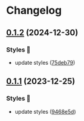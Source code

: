 # Changelog

## [0.1.2](https://github.com/hbstack/syntax-highlighting/compare/styles/solarized-light/v0.1.1...styles/solarized-light/v0.1.2) (2024-12-30)


### Styles 🎨

* update styles ([75deb79](https://github.com/hbstack/syntax-highlighting/commit/75deb79773c00a91668118f44e1ffcf018513cd9))

## [0.1.1](https://github.com/hbstack/syntax-highlighting/compare/styles/solarized-light/v0.1.0...styles/solarized-light/v0.1.1) (2023-12-25)


### Styles 🎨

* update styles ([9468e5d](https://github.com/hbstack/syntax-highlighting/commit/9468e5d054f6c1775a1966bcf308506cebd2f804))
